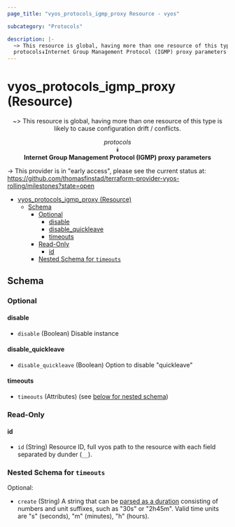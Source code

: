 ```yaml
---
page_title: "vyos_protocols_igmp_proxy Resource - vyos"

subcategory: "Protocols"

description: |-
  ~> This resource is global, having more than one resource of this type is likely to cause configuration drift / conflicts.
  protocols⯯Internet Group Management Protocol (IGMP) proxy parameters
---
```


# vyos_protocols_igmp_proxy (Resource)
<center>

~> This resource is global, having more than one resource of this type is likely to cause configuration drift / conflicts.

*protocols*  
⯯  
**Internet Group Management Protocol (IGMP) proxy parameters**


</center>

-> This provider is in "early access", please see the current status at: https://github.com/thomasfinstad/terraform-provider-vyos-rolling/milestones?state=open

<!--TOC-->

- [vyos_protocols_igmp_proxy (Resource)](#vyos_protocols_igmp_proxy-resource)
  - [Schema](#schema)
    - [Optional](#optional)
      - [disable](#disable)
      - [disable_quickleave](#disable_quickleave)
      - [timeouts](#timeouts)
    - [Read-Only](#read-only)
      - [id](#id)
    - [Nested Schema for `timeouts`](#nested-schema-for-timeouts)

<!--TOC-->

<!-- schema generated by tfplugindocs -->
## Schema

### Optional

#### disable
- `disable` (Boolean) Disable instance
#### disable_quickleave
- `disable_quickleave` (Boolean) Option to disable &#34;quickleave&#34;
#### timeouts
- `timeouts` (Attributes) (see [below for nested schema](#nestedatt--timeouts))

### Read-Only

#### id
- `id` (String) Resource ID, full vyos path to the resource with each field separated by dunder (`__`).

<a id="nestedatt--timeouts"></a>
### Nested Schema for `timeouts`

Optional:

- `create` (String) A string that can be [parsed as a duration](https://pkg.go.dev/time#ParseDuration) consisting of numbers and unit suffixes, such as &#34;30s&#34; or &#34;2h45m&#34;. Valid time units are &#34;s&#34; (seconds), &#34;m&#34; (minutes), &#34;h&#34; (hours).
